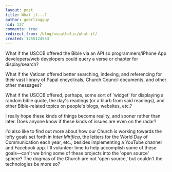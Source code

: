 ```yaml
---
layout: post
title: What if...?
author: geerlingguy
nid: 137
comments: true
redirect_from: /blog/oscatholic/what-if/
created: 1255124553
---
```

<p>What if the USCCB offered the Bible via an API so programmers/iPhone App developers/web developers could query a verse or chapter for display/search?</p>
<p>What if the Vatican offered better searching, indexing, and referencing for their vast library of Papal encyclicals, Church Council documents, and other other messages?</p>
<p>What if the USCCB offered, perhaps, some sort of 'widget' for displaying a random bible quote, the day's readings (or a blurb from said readings), and other Bible-related topics on people's blogs, websites, etc.?</p>
<p>I really hope these kinds of things become reality, and sooner rather than later. Does anyone know if these kinds of issues are even on the radar?</p>
<p>I'd also like to find out more about how our Church is working towards the lofty goals set forth in <em>Inter Mirifica</em>, the letters for the World Day of Communication each year, etc., besides implementing a YouTube channel and Facebook app. I'll volunteer time to help accomplish some of these goals&mdash;can't we bring some of these projects into the 'open source' sphere? The dogmas of the Church are not 'open source,' but couldn't the technologies be more so?</p>
